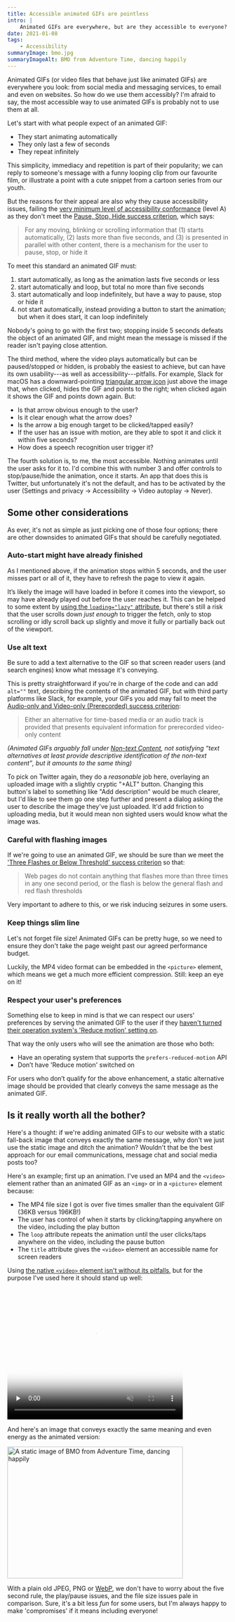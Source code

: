 ```yaml
---
title: Accessible animated GIFs are pointless
intro: |
    Animated GIFs are everywhere, but are they accessible to everyone? I'm afraid to say, they're not, and we probably shouldn't be using them.
date: 2021-01-08
tags:
    - Accessibility
summaryImage: bmo.jpg
summaryImageAlt: BMO from Adventure Time, dancing happily
---
```


Animated GIFs (or video files that behave just like animated GIFs) are everywhere you look: from social media and messaging services, to email and even on websites. So how do we use them accessibly? I'm afraid to say, the most accessible way to use animated GIFs is probably not to use them at all.

Let's start with what people expect of an animated GIF:

- They start animating automatically
- They only last a few of seconds
- They repeat infinitely

This simplicity, immediacy and repetition is part of their popularity; we can reply to someone's message with a funny looping clip from our favourite film, or illustrate a point with a cute snippet from a cartoon series from our youth.

But the reasons for their appeal are also why they cause accessibility issues, failing the [very minimum level of accessibility conformance](https://www.w3.org/TR/WCAG21/#cc1) (level A) as they don't meet the [Pause, Stop, Hide success criterion](https://www.w3.org/TR/WCAG21/#pause-stop-hide), which says:

> For any moving, blinking or scrolling information that (1) starts automatically, (2) lasts more than five seconds, and (3) is presented in parallel with other content, there is a mechanism for the user to pause, stop, or hide it

To meet this standard an animated GIF must:

1. start automatically, as long as the animation lasts five seconds or less
2. start automatically and loop, but total no more than five seconds
3. start automatically and loop indefinitely, but have a way to pause, stop or hide it
4. not start automatically, instead providing a button to start the animation; but when it does start, it can loop indefinitely

Nobody's going to go with the first two; stopping inside 5 seconds defeats the object of an animated GIF, and might mean the message is missed if the reader isn't paying close attention.

The third method, where the video plays automatically but can be paused/stopped or hidden, is probably the easiest to achieve, but can have its own usability---as well as accessibility---pitfalls. For example, Slack for macOS has a downward-pointing [triangular arrow icon](/blog/which-way-is-that-arrow-pointing) just above the image that, when clicked, hides the GIF and points to the right; when clicked again it shows the GIF and points down again. But:

- Is that arrow obvious enough to the user?
- Is it clear enough what the arrow does?
- Is the arrow a big enough target to be clicked/tapped easily?
- If the user has an issue with motion, are they able to spot it and click it within five seconds?
- How does a speech recognition user trigger it?

The fourth solution is, to me, the most accessible. Nothing animates until the user asks for it to. I'd combine this with number 3 and offer controls to stop/pause/hide the animation, once it starts. An app that does this is Twitter, but unfortunately it's not the default, and has to be activated by the user (Settings and privacy → Accessibility → Video autoplay → Never).


## Some other considerations

As ever, it's not as simple as just picking one of those four options; there are other downsides to animated GIFs that should be carefully negotiated.

### Auto-start might have already finished

As I mentioned above, if the animation stops within 5 seconds, and the user misses part or all of it, they have to refresh the page to view it again.

It’s likely the image will have loaded in before it comes into the viewport, so may have already played out before the user reaches it. This can be helped to some extent by [using the `loading="lazy"` attribute](/blog/lazy-loading-images-without-javascript), but there's still a risk that the user scrolls down *just enough* to trigger the fetch, only to stop scrolling or idly scroll back up slightly and move it fully or partially back out of the viewport.

### Use alt text

Be sure to add a text alternative to the GIF so that screen reader users (and search engines) know what message it's conveying.

This is pretty straightforward if you're in charge of the code and can add `alt=""` text, describing the contents of the animated GIF, but with third party platforms like Slack, for example, your GIFs you add may fail to meet the [Audio-only and Video-only (Prerecorded) success criterion](https://www.w3.org/TR/WCAG21/#audio-only-and-video-only-prerecorded):

> Either an alternative for time-based media or an audio track is provided that presents equivalent information for prerecorded video-only content

<i>(Animated GIFs arguably fall under [Non-text Content](https://www.w3.org/TR/WCAG21/#non-text-content), not satisfying <q>text alternatives at least provide descriptive identification of the non-text content</q>, but it amounts to the same thing)</i>

To pick on Twitter again, they do a *reasonable* job here, overlaying an uploaded image with a slightly cryptic "+ALT" button. Changing this button's label to something like "Add description" would be much clearer, but I'd like to see them go one step further and present a dialog asking the user to describe the image they've just uploaded. It'd add friction to uploading media, but it would mean non sighted users would know what the image was.

### Careful with flashing images

If we're going to use an animated GIF, we should be sure than we meet the ['Three Flashes or Below Threshold' success criterion](https://www.w3.org/TR/WCAG21/#three-flashes-or-below-threshold) so that:

> Web pages do not contain anything that flashes more than three times in any one second period, or the flash is below the general flash and red flash thresholds

Very important to adhere to this, or we risk inducing seizures in some users.

### Keep things slim line

Let's not forget file size! Animated GIFs can be pretty huge, so we need to ensure they don't take the page weight past our agreed performance budget.

Luckily, the MP4 video format can be embedded in the `<picture>` element, which means we get a much more efficient compression. Still: keep an eye on it!

### Respect your user's preferences

Something else to keep in mind is that we can respect our users' preferences by serving the animated GIF to the user if they [haven't turned their operation system's 'Reduce motion' setting on](/blog/progressively-enhanced-animated-content).

That way the only users who will see the animation are those who both:

- Have an operating system that supports the `prefers-reduced-motion` API
- Don’t have 'Reduce motion' switched on

For users who don’t qualify for the above enhancement, a static alternative image should be provided that clearly conveys the same message as the animated GIF.


## Is it really worth all the bother?

Here's a thought: if we're adding animated GIFs to our website with a static fall-back image that conveys exactly the same message, why don't we just use the static image and ditch the animation? Wouldn't that be the best approach for our email communications, message chat and social media posts too?

Here's an example; first up an animation. I've used an MP4 and the `<video>` element rather than an animated GIF as an `<img>` or in a `<picture>` element because:

- The MP4 file size I got is over five times smaller than the equivalent GIF (36KB versus 196KB!)
- The user has control of when it starts by clicking/tapping anywhere on the video, including the play button
- The `loop` attribute repeats the animation until the user clicks/taps anywhere on the video, including the pause button
- The `title` attribute gives the `<video>` element an accessible name for screen readers

Using [the native `<video>` element isn't without its pitfalls](https://scottvinkle.me/blogs/work/how-accessible-is-the-html-video-player), but for the purpose I've used here it should stand up well:

<video title="An animation of BMO from Adventure Time, dancing happily" controls loop muted disablePictureInPicture preload="none" poster="/assets/img/blog/bmo-static.jpg" class="natural-dimensions" width="400" height="300" loading="lazy">
    <source src="/assets/img/blog/bmo-animated.mp4" type="video/mp4" />
    <track default label="English" kind="captions" srclang="en" src="/assets/img/blog/bmo.vtt" />
    This was supposed to be an animation of BMO from Adventure Time dancing happily. Unfortunately, your web browser does not support the video element.
</video>

And here's an image that conveys exactly the same meaning and even energy as the animated version:

<picture>
    <source srcset="/assets/img/blog/bmo-static.avif" type="image/avif" />
    <img class="natural-dimensions" src="/assets/img/blog/bmo-static.jpg" alt="A static image of BMO from Adventure Time, dancing happily" width="400" height="300" loading="lazy" decoding="async" />
</picture>

With a plain old JPEG, PNG or [WebP](/blog/using-webp-images), we don't have to worry about the five second rule, the play/pause issues, and the file size issues pale in comparison. Sure, it's a bit less *fun* for some users, but I'm always happy to make 'compromises' if it means including everyone!
